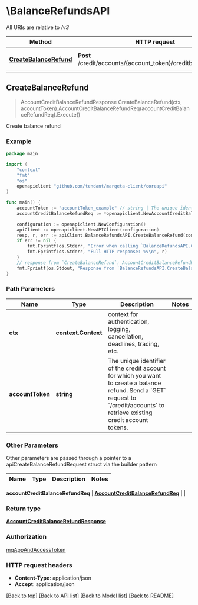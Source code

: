 # \BalanceRefundsAPI

All URIs are relative to */v3*

Method | HTTP request | Description
------------- | ------------- | -------------
[**CreateBalanceRefund**](BalanceRefundsAPI.md#CreateBalanceRefund) | **Post** /credit/accounts/{account_token}/creditbalancerefunds | Create balance refund



## CreateBalanceRefund

> AccountCreditBalanceRefundResponse CreateBalanceRefund(ctx, accountToken).AccountCreditBalanceRefundReq(accountCreditBalanceRefundReq).Execute()

Create balance refund



### Example

```go
package main

import (
    "context"
    "fmt"
    "os"
    openapiclient "github.com/tendant/marqeta-client/coreapi"
)

func main() {
    accountToken := "accountToken_example" // string | The unique identifier of the credit account for which you want to create a balance refund.  Send a `GET` request to `/credit/accounts` to retrieve existing credit account tokens.
    accountCreditBalanceRefundReq := *openapiclient.NewAccountCreditBalanceRefundReq(float32(123), openapiclient.CurrencyCode("USD"), "Description_example", openapiclient.RefundMethod("CHECK")) // AccountCreditBalanceRefundReq | 

    configuration := openapiclient.NewConfiguration()
    apiClient := openapiclient.NewAPIClient(configuration)
    resp, r, err := apiClient.BalanceRefundsAPI.CreateBalanceRefund(context.Background(), accountToken).AccountCreditBalanceRefundReq(accountCreditBalanceRefundReq).Execute()
    if err != nil {
        fmt.Fprintf(os.Stderr, "Error when calling `BalanceRefundsAPI.CreateBalanceRefund``: %v\n", err)
        fmt.Fprintf(os.Stderr, "Full HTTP response: %v\n", r)
    }
    // response from `CreateBalanceRefund`: AccountCreditBalanceRefundResponse
    fmt.Fprintf(os.Stdout, "Response from `BalanceRefundsAPI.CreateBalanceRefund`: %v\n", resp)
}
```

### Path Parameters


Name | Type | Description  | Notes
------------- | ------------- | ------------- | -------------
**ctx** | **context.Context** | context for authentication, logging, cancellation, deadlines, tracing, etc.
**accountToken** | **string** | The unique identifier of the credit account for which you want to create a balance refund.  Send a &#x60;GET&#x60; request to &#x60;/credit/accounts&#x60; to retrieve existing credit account tokens. | 

### Other Parameters

Other parameters are passed through a pointer to a apiCreateBalanceRefundRequest struct via the builder pattern


Name | Type | Description  | Notes
------------- | ------------- | ------------- | -------------

 **accountCreditBalanceRefundReq** | [**AccountCreditBalanceRefundReq**](AccountCreditBalanceRefundReq.md) |  | 

### Return type

[**AccountCreditBalanceRefundResponse**](AccountCreditBalanceRefundResponse.md)

### Authorization

[mqAppAndAccessToken](../README.md#mqAppAndAccessToken)

### HTTP request headers

- **Content-Type**: application/json
- **Accept**: application/json

[[Back to top]](#) [[Back to API list]](../README.md#documentation-for-api-endpoints)
[[Back to Model list]](../README.md#documentation-for-models)
[[Back to README]](../README.md)

